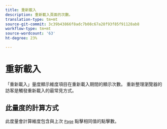 ```yaml
---
title: 重新載入
description: 重新載入頁面的次數。
translation-type: tm+mt
source-git-commit: 3c39b43866f8adc7b08c67a28f93f85f91128ab8
workflow-type: tm+mt
source-wordcount: '63'
ht-degree: 23%

---
```



# 重新載入

「重新載入」量度顯示維度項目在重新載入期間的顯示次數。 重新整理瀏覽器的訪客是觸發重新載入的最常見方式。

## 此量度的計算方式

此度量會計算維度包含與上次 [`Page`](../dimensions/page.md) 點擊相同值的點擊數。
